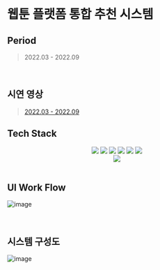 # 웹툰 플랫폼 통합 추천 시스템

## Period

> 2022.03 - 2022.09

<br>

## 시연 영상

> [2022.03 - 2022.09](https://www.youtube.com/watch?v=jNu4T_Aq0G8&feature=youtu.be)

## Tech Stack
<div align="center">
<img src="https://img.shields.io/badge/Spring-6DB33F?style=flat&logo=Spring&logoColor=white"/>
<img src="https://img.shields.io/badge/Python-3776AB?style=flat&logo=Python&logoColor=white">
<img src="https://img.shields.io/badge/MariaDB-003545?style=flat&logo=MariaDB&logoColor=white" />
<img src="https://img.shields.io/badge/scikit-learn-F7931E?style=flat&logo=scikit-learn&logoColor=white" />
  <img src="https://img.shields.io/badge/HTML5-E34F26?style=flat&logo=HTML5&logoColor=white" />
	<img src="https://img.shields.io/badge/CSS3-1572B6?style=flat&logo=CSS3&logoColor=white" />
  <br>
  <img src="https://img.shields.io/badge/JavaScript-F7DF1E?style=flat&logo=JavaScript&logoColor=white" />
</div>
<br>

## UI Work Flow
![image](https://user-images.githubusercontent.com/66259643/208142075-837a0e15-2e7d-4305-aab5-816caae12918.png)


<br>

## 시스템 구성도
![image](https://user-images.githubusercontent.com/66259643/208142372-0342b4e7-7a21-4017-bcc5-70cd325a796b.png)

